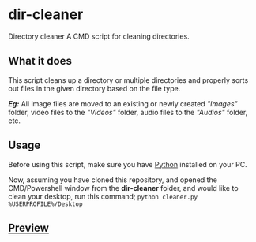 # dir-cleaner
Directory cleaner
A CMD script for cleaning directories.

## What it does
This script cleans up a directory or multiple directories and properly sorts
out files in the given directory based on the file type.

***Eg:*** All image files are moved to an existing or newly created *"Images"*
	folder, video files to the *"Videos"* folder, audio files to the *"Audios"*
	folder, etc.

## Usage
Before using this script, make sure you have [Python](https://python.org/downloads) installed on your PC.

Now, assuming you have cloned this repository, and opened the CMD/Powershell window from the **dir-cleaner** folder, and would like to clean your desktop, run this command;
`python cleaner.py %USERPROFILE%/Desktop`

## [Preview](https://www.youtube.com/embed/_yAT5ASdJbc)
